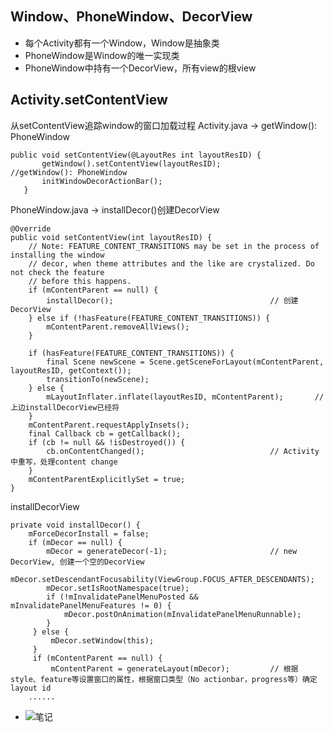  ## Window、PhoneWindow、DecorView
 - 每个Activity都有一个Window，Window是抽象类
 - PhoneWindow是Window的唯一实现类
 - PhoneWindow中持有一个DecorView，所有view的根view
 
 ## Activity.setContentView
 从setContentView追踪window的窗口加载过程
 Activity.java -> getWindow(): PhoneWindow
 ```
 public void setContentView(@LayoutRes int layoutResID) {
        getWindow().setContentView(layoutResID);           //getWindow(): PhoneWindow
        initWindowDecorActionBar();
    }
```
PhoneWindow.java -> installDecor()创建DecorView
```
@Override
public void setContentView(int layoutResID) {
    // Note: FEATURE_CONTENT_TRANSITIONS may be set in the process of installing the window
    // decor, when theme attributes and the like are crystalized. Do not check the feature
    // before this happens.
    if (mContentParent == null) {
        installDecor();                                   // 创建DecorView
    } else if (!hasFeature(FEATURE_CONTENT_TRANSITIONS)) {
        mContentParent.removeAllViews();
    }
 
    if (hasFeature(FEATURE_CONTENT_TRANSITIONS)) {
        final Scene newScene = Scene.getSceneForLayout(mContentParent, layoutResID, getContext());
        transitionTo(newScene);
    } else {
        mLayoutInflater.inflate(layoutResID, mContentParent);       // 上边installDecorView已经将
    }
    mContentParent.requestApplyInsets();
    final Callback cb = getCallback();
    if (cb != null && !isDestroyed()) {
        cb.onContentChanged();                            // Activity中重写，处理content change
    }
    mContentParentExplicitlySet = true;
}
```
installDecorView
```
private void installDecor() {
    mForceDecorInstall = false;
    if (mDecor == null) {
        mDecor = generateDecor(-1);                       // new DecorView, 创建一个空的DecorView
        mDecor.setDescendantFocusability(ViewGroup.FOCUS_AFTER_DESCENDANTS);
        mDecor.setIsRootNamespace(true);
        if (!mInvalidatePanelMenuPosted && mInvalidatePanelMenuFeatures != 0) {
            mDecor.postOnAnimation(mInvalidatePanelMenuRunnable);
        }
     } else {
         mDecor.setWindow(this);
     }
     if (mContentParent == null) {
         mContentParent = generateLayout(mDecor);         // 根据style、feature等设置窗口的属性，根据窗口类型（No actionbar，progress等）确定layout id
    ......
```
 
 - ![笔记](https://github.com/LuNing926/LearnDocument/blob/main/Window/image/window.jpg)
 
